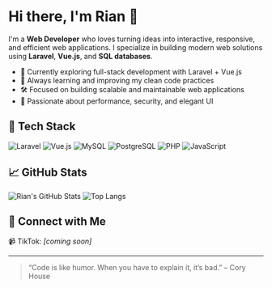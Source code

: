 # Hi there, I'm Rian 👋

I'm a **Web Developer** who loves turning ideas into interactive, responsive, and efficient web applications. I specialize in building modern web solutions using **Laravel**, **Vue.js**, and **SQL databases**.

- 🚀 Currently exploring full-stack development with Laravel + Vue.js
- 🧠 Always learning and improving my clean code practices
- 🛠️ Focused on building scalable and maintainable web applications
- 🎯 Passionate about performance, security, and elegant UI

## 🧰 Tech Stack
![Laravel](https://img.shields.io/badge/-Laravel-F55247?style=flat&logo=laravel&logoColor=white)
![Vue.js](https://img.shields.io/badge/-Vue.js-42b883?style=flat&logo=vue.js&logoColor=white)
![MySQL](https://img.shields.io/badge/-MySQL-4479A1?style=flat&logo=mysql&logoColor=white)
![PostgreSQL](https://img.shields.io/badge/-PostgreSQL-336791?style=flat&logo=postgresql&logoColor=white)
![PHP](https://img.shields.io/badge/-PHP-777BB4?style=flat&logo=php&logoColor=white)
![JavaScript](https://img.shields.io/badge/-JavaScript-F7DF1E?style=flat&logo=javascript&logoColor=black)

## 📈 GitHub Stats
![Rian's GitHub Stats](https://github-readme-stats.vercel.app/api?username=rianeko01&show_icons=true&theme=radical)
![Top Langs](https://github-readme-stats.vercel.app/api/top-langs/?username=rianeko01&layout=compact)

## 🔗 Connect with Me
📹 TikTok: *[coming soon]*

---

> “Code is like humor. When you have to explain it, it’s bad.” – Cory House

